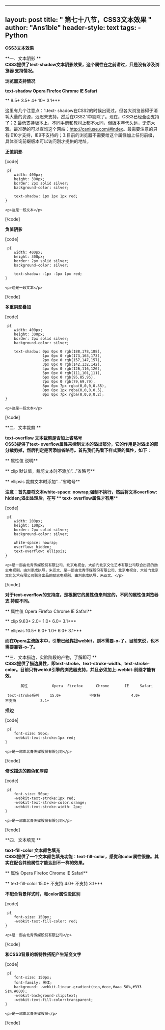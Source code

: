 
---
layout: post
title: " 第七十八节，CSS3文本效果 "
author: "Ans1ble"
header-style: text
tags:
      - Python
---


**CSS3文本效果**





**一．文本阴影 **  
**CSS3提供了text-shadow文本阴影效果，这个属性在之前讲过，只是没有涉及浏览器 支持情况。**

**浏览器支持情况**

**text-shadow        Opera     Firefox     Chrome        IE      Safari**

**                           9.5+       3.5+        4+               10+
3.1+**

这里有几个注意点：1.text-
shadow在CSS2的时候出现过，但各大浏览器碍于消耗大量的资源，迟迟未支持，然后在CSS2.1中剔除了。现在，CSS3已经全面支持了；2.最低支持版本上，不同手册和教材上都不太同，但版本年代久远，无伤大雅。最准确的可以查询这个网站：<http://caniuse.com/#index>。最需要注意的只有IE10才支持，IE9不支持的；3.目前的浏览器不需要给这个属性加上任何前缀，具体查询前缀版本可以访问刚才提供的地址。



**正值阴影**

[code]

     p{
        width: 400px;
        height: 300px;
        border: 2px solid silver;
        background-color: silver;
    
        text-shadow: 1px 1px 1px red;
    }
    
    <p>这是一段文本</p>
[/code]



**负值阴影**

[code]

     p{
        width: 400px;
        height: 300px;
        border: 2px solid silver;
        background-color: silver;
    
        text-shadow: -1px -1px 1px red;
    }
    
    <p>这是一段文本</p>
[/code]



**多重阴影叠加**

[code]

     p{
        width: 400px;
        height: 300px;
        border: 2px solid silver;
        background-color: silver;
    
        text-shadow: 0px 0px 0 rgb(188,178,188),
                     1px 0px 0 rgb(173,163,173),
                     2px 0px 0 rgb(157,147,157),
                     3px 0px 0 rgb(142,132,142),
                     4px 0px 0 rgb(126,116,126),
                     5px 0px 0 rgb(111,101,111), 
                     6px 0px 0 rgb(95,85,95),
                     7px 0px 0 rgb(79,69,79),
                     8px 0px 7px rgba(0,0,0,0.35),
                     8px 0px 1px rgba(0,0,0,0.5),
                     0px 0px 7px rgba(0,0,0,0.2);
    }
    
    <p>这是一段文本</p>
[/code]



**二．文本裁剪 **

****text-overflow **文本裁剪是否加上省略号******  
 **CSS3提供了text-
overflow属性来控制文本的溢出部分，它的作用是对溢出的部分裁剪掉，然后判定是否添加省略号。首先我们先看下样式表的属性，如下：**

**         属性值                                  说明**

**            clip          默认值，裁剪文本时不添加“...”省略号**

**          ellipsis       裁剪文本时添加“...”省略号**

**注意：首先要将文本white-space: nowrap;强制不换行，然后将文本overflow: hidden;溢出处理后，在写 ** **text-
overflow属性才有用******

[code]

     p{
        width: 200px;
        height: 100px;
        border: 2px solid silver;
        background-color: silver;
    
        white-space: nowrap;
        overflow: hidden;
        text-overflow: ellipsis;
    }
    
    <p>是一部由北青传媒股份有限公司、北京电视台、大前门北京文化艺术有限公司联合出品的励志电视剧，由刘家成执导，朱亚文、是一部由北青传媒股份有限公司、北京电视台、大前门北京文化艺术有限公司联合出品的励志电视剧，由刘家成执导，朱亚文、</p>
[/code]

**对于text-overflow的支持度，是根据它的属性值来判定的，不同的属性值浏览器支 持度不同。**

**        属性值         Opera  Firefox       Chrome       IE       Safari**

**           clip            9.63+      2.0+        1.0+          6.0+
3.1+**

**         ellipsis         10.5+       6.0+         1.0+          6.0+
3.1+**

**而在Opera主流版本中，引擎已经靠拢webkit，则不需要-o-了。目前来说，也不需要兼容-o-了。**



**三．文本描边，实验阶段的产物，了解即可  **  
 **CSS3提供了描边属性，即text-stroke、text-stroke-width、text-stroke-
color。目前只有webkit引擎的浏览器支持，并且必须加上-webkit-前缀才能有效。**

           属性           Opera  Firefox      Chrome       IE     Safari

     text-stroke系列     15.0+             不支持              4.0+                不支持           3.1+



**描边**

[code]

     p{
        font-size: 50px;
        -webkit-text-stroke:1px red;
    }
    
    <p>是一部由北青传媒股份有限公司</p>
[/code]

**修改描边的颜色和厚度**

[code]

     p{
        font-size: 50px;
        -webkit-text-stroke:1px red;
        -webkit-text-stroke-color:orange;
        -webkit-text-stroke-width: 2px;
    }
    
    <p>是一部由北青传媒股份有限公司</p>
[/code]



**四．文本填充 **

**text-fill-color **文本颜色填充****  
 **CSS3提供了一个文本颜色填充功能：text-fill-color，感觉和color属性很像。其实在配合其他属性才能达到不一样的效果。**

**              属性           Opera  Firefox      Chrome       IE      Safari**

**       text-fill-color  15.0+       不支持         4.0+        不支持
3.1+**



**不配合背景样式时，和color属性没区别**

[code]

     p{
        font-size: 150px;
        -webkit-text-fill-color: red;
    }
    
    <p>是一部由北青传媒股份有限公司</p>
[/code]



**和CSS3背景的新特性搭配产生渐变文字**

[code]

     p{
        font-size: 150px;
        font-family: 黑体;
        background: -webkit-linear-gradient(top,#eee,#aaa 50%,#333 51%,#000);
        -webkit-background-clip:text;
        -webkit-text-fill-color:transparent;
    }
    
    <p>是一部由北青传媒股份</p>
[/code]



